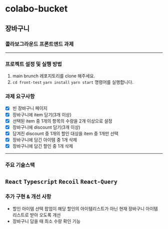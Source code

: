 # colabo-bucket
## 장바구니
### 콜라보그라운드 프론트엔드 과제
---
### 프로젝트 설정 및 실행 방법
1. main brunch 레포지토리를 clone 해주세요.
2. `cd front-test` `yarn install` `yarn start` 명령어를 실행합니다.

### 과제 요구사항

- [X] 빈 장바구니 페이지
- [X] 장바구니에 item 담기(3개 이상)
- [X] 선택된 item 중 1개의 항목의 수량을 2개 이상으로 설정
- [X] 장바구니에 discount 담기(3개 이상)
- [X] 담겨진 discount 중 1개의 할인 대상을 item 중 1개만 선택
- [X] 장바구니에 담긴 아이템 중 1개 삭제
- [X] 장바구니에 담긴 할인 중 1개 삭제

---
### 주요 기술스택
`React` `Typescript` `Recoil` `React-Query`
---
### 추가 구현 & 개선 사항
- 할인 아이템 선택 팝업이 해당 할인의 아이템리스트가 아닌 현재 장바구니 아이템 리스트로 받아 오도록 개선
- 장바구니 담을 때 최소 수량 확인 기능
